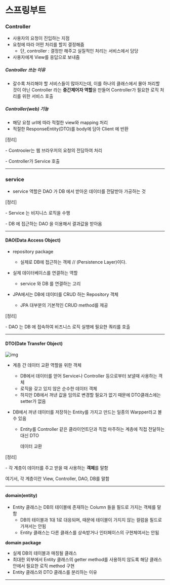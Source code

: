 # 스프링부트

### **Controller**

- 사용자의 요청이 진입하는 지점
- 요청에 따라 어떤 처리를 할지 결정해줌
  - 단, controller : 결정만 해주고 실질적인 처리는 서비스에서 담당
- 사용자에게 View를 응답으로 보내줌

##### **Controller 쓰는 이유**

- 갈수록 처리해야 할 서비스들이 많아지는데, 이를 하나의 클래스에서 몰아 처리할 것이 아닌 Controller 라는 **중간제어자 역할**을 만들어 Controller가 필요한 로직 처리를 위한 서비스 호출

##### **Controller(web) 기능**

- 해당 요청 url에 따라 적절한 view와 mapping 처리
- 적절한 ResponseEntity(DTO)를 body에 담아 Client 에 반환

[정리]

\- Controoler는 웹 브라우저의 요청의 전담하여 처리

\- Controller가 Service 호출

---

### **service**

- service 역할은 DAO 가 DB 에서 받아온 데이터를 전달받아 가공하는 것

[정리]

\- Service 는 비지니스 로직을 수행

\- DB 에 접근하는 DAO 을 이용해서 결과값을 받아옴

---

#### **DAO(Data Access Object)**

- repository package
  - 실제로 DB에 접근하는 객체  // (Persistence Layer)이다.

- 실제 데이터베이스를 연결하는 역할
  - service 와 DB 를 연결하는 고리
- JPA에서는 DB에 데이터를 CRUD 하는 Repository 객체
  - JPA 대부분의 기본적인 CRUD method를 제공

[정리]

\- DAO 는 DB 에 접속하여 비즈니스 로직 실행에 필요한 쿼리를 호출

---

#### **DTO(Date Transfer Object)**

![img](https://media.vlpt.us/images/ohzzi/post/4cec2790-be9f-4263-96ee-704325bbeac1/spring-package-flow.png)

- 계층 간 데이터 교환 역할을 위한 객체

  - DB에서 데이터를 얻어 Service나 Controller 등으로부터 보낼때 사용하는 객체
  - 로직을 갖고 있지 않은 순수한 데이터 객체
  - 하지만 DB에서 꺼낸 값을 임의로 변경할 필요가 없기 때문에 DTO클래스에는 setter가 없음

- DB에서 꺼낸 데이터를 저장하는 Entity를 가지고 만드는 일종의 Warpper라고 볼 수 있음

  - Entity를 Controller 같은 클라이언트단과 직접 마주하는 계층에 직접 전달하는 대신 DTO

    데이터 교환

[정리]

\- 각 계층이 데이터를 주고 받을 때 사용하는 **객체**를 말함

여기서, 각 계층이란 View, Controller, DAO, DB를 말함

---

#### **domain(entity)**

- Entity 클래스는 DB의 테이블에 존재하는 Column 들을 필드로 가지는 객체를 말함
  - DB의 테이블과 1대 1로 대응되며, 때문에 테이블이 가지지 않는 컬럼을 필드로 가져서는 안됨
  - Entity 클래스는 다른 클래스를 상속받거나 인터페이스의 구현체여서는 안됨

**domain package**

- 실제 DB의 테이블과 매칭될 클래스
- 최대한 외부에서 Entity 클래스의 getter method를 사용하지 않도록 해당 클래스 안에서 필요한 로직 method 구현
- Entity 클래스와 DTO 클래스를 분리하는 이유

---



